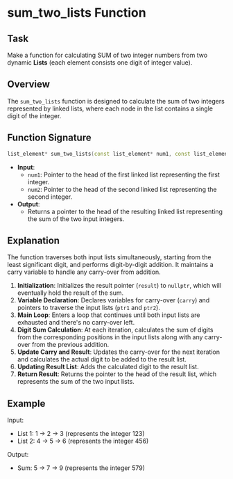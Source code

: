 
# sum_two_lists Function

## Task
Make a function for calculating SUM of two integer numbers from two dynamic **Lists** (each element consists one digit of integer value).

## Overview

The `sum_two_lists` function is designed to calculate the sum of two integers represented by linked lists, where each node in the list contains a single digit of the integer.

## Function Signature

```cpp
list_element* sum_two_lists(const list_element* num1, const list_element* num2);
```

- **Input**:
  - `num1`: Pointer to the head of the first linked list representing the first integer.
  - `num2`: Pointer to the head of the second linked list representing the second integer.
- **Output**:
  - Returns a pointer to the head of the resulting linked list representing the sum of the two input integers.

## Explanation

The function traverses both input lists simultaneously, starting from the least significant digit, and performs digit-by-digit addition. It maintains a carry variable to handle any carry-over from addition.

1. **Initialization**: Initializes the result pointer (`result`) to `nullptr`, which will eventually hold the result of the sum.
2. **Variable Declaration**: Declares variables for carry-over (`carry`) and pointers to traverse the input lists (`ptr1` and `ptr2`).
3. **Main Loop**: Enters a loop that continues until both input lists are exhausted and there's no carry-over left.
4. **Digit Sum Calculation**: At each iteration, calculates the sum of digits from the corresponding positions in the input lists along with any carry-over from the previous addition.
5. **Update Carry and Result**: Updates the carry-over for the next iteration and calculates the actual digit to be added to the result list.
6. **Updating Result List**: Adds the calculated digit to the result list.
7. **Return Result**: Returns the pointer to the head of the result list, which represents the sum of the two input lists.

## Example

Input:
- List 1: 1 -> 2 -> 3 (represents the integer 123)
- List 2: 4 -> 5 -> 6 (represents the integer 456)

Output:
- Sum: 5 -> 7 -> 9 (represents the integer 579)